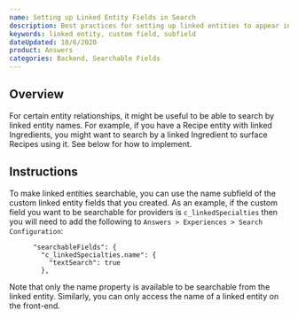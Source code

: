 ```yaml
---
name: Setting up Linked Entity Fields in Search
description: Best practices for setting up linked entities to appear in search
keywords: linked entity, custom field, subfield
dateUpdated: 10/6/2020
product: Answers
categories: Backend, Searchable Fields
---
```

## Overview
For certain entity relationships, it might be useful to be able to search by linked entity names. For example, if you have a Recipe entity with linked Ingredients, you might want to search by a linked Ingredient to surface Recipes using it. See below for how to implement.

## Instructions
To make linked entities searchable, you can use the name subfield of the custom linked entity fields that you created. As an example, if the custom field you want to be searchable for providers is `c_linkedSpecialties` then you will need to add the following to `Answers > Experiences > Search Configuration`:

```
      "searchableFields": {
        "c_linkedSpecialties.name": {
          "textSearch": true
        },
```

Note that only the name property is available to be searchable from the linked entity. Similarly, you can only access the name of a linked entity on the front-end.
